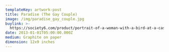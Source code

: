 ```yaml
---
templateKey: artwork-post
title: Paradise (The Gay Couple)
image: /img/paradise_gay_couple.jpg
buylink: >-
  https://society6.com/product/portrait-of-a-woman-with-a-bird-at-a-casement-the-gay-couple_print?sku=s6-1718897p4a1v45
date: 2013-01-01T05:00:00.000Z
medium: Graphite on paper
dimension: 12x9 inches
---
```


